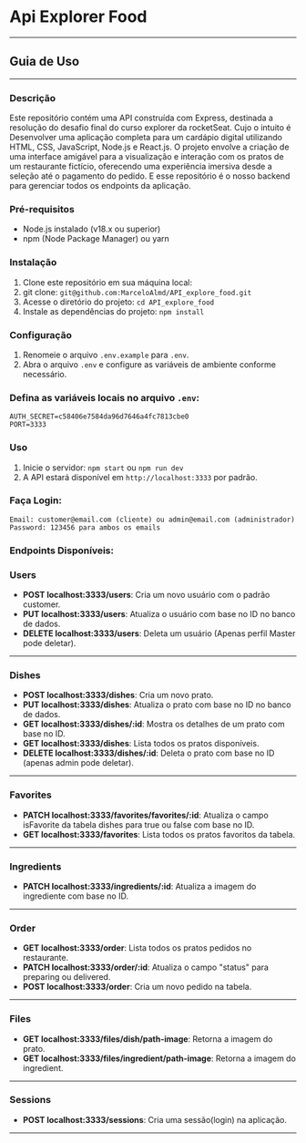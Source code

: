 
<h1> Api Explorer Food</h1>
<hr/>
<h2>Guia de Uso</h2>

<hr>

<h3>Descrição</h3>
<p>Este repositório contém uma API construída com Express, destinada a resolução do desafio final do curso explorer da rocketSeat. Cujo o intuito é Desenvolver uma aplicação completa para um cardápio digital utilizando HTML, CSS, JavaScript, Node.js e React.js. O projeto envolve a criação de uma interface amigável para a visualização e interação com os pratos de um restaurante fictício, oferecendo uma experiência imersiva desde a seleção até o pagamento do pedido. E esse repositório é o nosso backend para gerenciar todos os endpoints da aplicação.</p>

<h3>Pré-requisitos</h3>
<ul>
    <li>Node.js instalado (v18.x ou superior)</li>
    <li>npm (Node Package Manager) ou yarn</li>
</ul>

<h3>Instalação</h3>
<ol>
    <li>Clone este repositório em sua máquina local:
        <li>git clone: <code>git@github.com:MarceloAlmd/API_explore_food.git</code></li>
    <li>Acesse o diretório do projeto:
        <code>cd API_explore_food</code></li>
    <li>Instale as dependências do projeto:
        <code>npm install</code></li>
</ol>

<h3>Configuração</h3>
<ol>
    <li>Renomeie o arquivo <code>.env.example</code> para <code>.env</code>.</li>
    <li>Abra o arquivo <code>.env</code> e configure as variáveis de ambiente conforme necessário.</li>
</ol>
 <h3>Defina as variáveis locais no arquivo <code>.env</code>:</h3>

```plaintext
AUTH_SECRET=c58406e7584da96d7646a4fc7813cbe0
PORT=3333
````
<h3>Uso</h3>
<ol>
    <li>Inicie o servidor:
        <code>npm start</code> ou <code>npm run dev</code></li>
        </li>
    <li>A API estará disponível em <code>http://localhost:3333</code> por padrão.</li>
</ol>

<h3>Faça Login:</h3>

```plaintext
Email: customer@email.com (cliente) ou admin@email.com (administrador)
Password: 123456 para ambos os emails
````

<h3>Endpoints Disponíveis:</h3>
<h3>Users</h3>
<ul>
  <li><strong>POST localhost:3333/users</strong>: Cria um novo usuário com o padrão customer.</li>
  <li><strong>PUT localhost:3333/users</strong>: Atualiza o usuário com base no ID no banco de dados.</li>
  <li><strong>DELETE localhost:3333/users</strong>: Deleta um usuário (Apenas perfil Master pode deletar).</li>  
</ul>

<hr/>

<h3>Dishes</h3>
<ul>
  <li><strong>POST localhost:3333/dishes</strong>: Cria um novo prato.</li>
  <li><strong>PUT localhost:3333/dishes</strong>: Atualiza o prato com base no ID no banco de dados.</li>
  <li><strong>GET localhost:3333/dishes/:id</strong>: Mostra os detalhes de um prato com base no ID.</li>
  <li><strong>GET localhost:3333/dishes</strong>: Lista todos os pratos disponíveis.</li>
  <li><strong>DELETE localhost:3333/dishes/:id</strong>: Deleta o prato com base no ID (apenas admin pode deletar).</li>  
</ul>

<hr/>

<h3>Favorites</h3>
<ul>
  <li><strong>PATCH localhost:3333/favorites/favorites/:id</strong>: Atualiza o campo isFavorite da tabela dishes para true ou false com base no ID.</li>
  <li><strong>GET localhost:3333/favorites</strong>: Lista todos os pratos favoritos da tabela.</li>
</ul>

<hr/>

<h3>Ingredients</h3>
<ul>
  <li><strong>PATCH localhost:3333/ingredients/:id</strong>: Atualiza a imagem do ingrediente com base no ID.</li>
</ul>

<hr/>

<h3>Order</h3>
<ul>
  <li><strong>GET localhost:3333/order</strong>: Lista todos os pratos pedidos no restaurante.</li>
  <li><strong>PATCH localhost:3333/order/:id</strong>: Atualiza o campo "status" para preparing ou delivered.</li>
  <li><strong>POST localhost:3333/order</strong>: Cria um novo pedido na tabela.</li>
</ul>

<hr/>

<h3>Files</h3>
<ul>
  <li><strong>GET localhost:3333/files/dish/path-image</strong>: Retorna a imagem do prato.</li>
  <li><strong>GET localhost:3333/files/ingredient/path-image</strong>: Retorna a imagem do ingredient.</li>
</ul>

<hr/>

<h3>Sessions</h3>
<ul>
  <li><strong>POST localhost:3333/sessions</strong>: Cria uma sessão(login) na aplicação.</li>
</ul>

<hr/>


